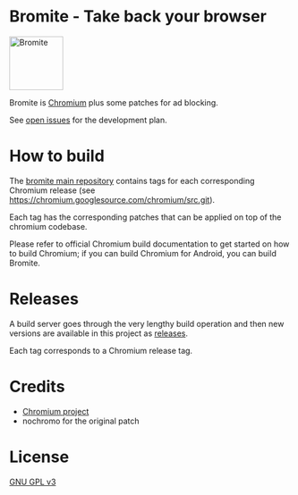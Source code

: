 # Bromite - Take back your browser

<img src="https://www.bromite.org/android-icon-192x192.png" width="96" alt="Bromite" />

Bromite is [Chromium](https://www.chromium.org/Home) plus some patches for ad blocking.

See [open issues](https://github.com/bromite/bromite/issues) for the development plan.

# How to build

The [bromite main repository](https://github.com/bromite/bromite) contains tags for each corresponding Chromium release (see https://chromium.googlesource.com/chromium/src.git).

Each tag has the corresponding patches that can be applied on top of the chromium codebase.

Please refer to official Chromium build documentation to get started on how to build Chromium; if you can build Chromium for Android, you can build Bromite.

# Releases

A build server goes through the very lengthy build operation and then new versions are available in this project as [releases](https://github.com/bromite/bromite/releases).

Each tag corresponds to a Chromium release tag.

# Credits

* [Chromium project](https://www.chromium.org/Home)
* nochromo for the original patch

# License

[GNU GPL v3](./LICENSE)
